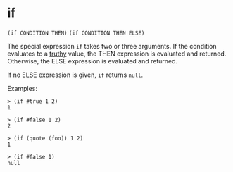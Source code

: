 # if

`(if CONDITION THEN)`
`(if CONDITION THEN ELSE)`

The special expression `if` takes two or three arguments. If the
condition evaluates to a [truthy](Booleans-Truthy.md) value, the THEN
expression is evaluated and returned. Otherwise, the ELSE expression
is evaluated and returned.

If no ELSE expression is given, `if` returns `null`.

Examples:

    > (if #true 1 2)
    1

    > (if #false 1 2)
    2

    > (if (quote (foo)) 1 2)
    1

    > (if #false 1)
    null
